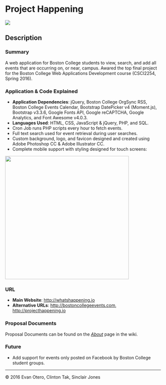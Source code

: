 # Project Happening

![](https://github.com/CSCI2254/project-happening/blob/master/img/happeninglogo.png)

## Description

### Summary
A web application for Boston College students to view, search, and add all events that are occurring on, or near, campus.
Awared the top final project for the Boston College Web Applications Development course (CSCI2254, Spring 2016).

### Application & Code Explained
- **Application Dependencies**: jQuery, Boston College OrgSync RSS, Boston College Events Calendar, Bootstrap DatePicker v4 (Moment.js), Bootstrap v3.3.6, Google Fonts API, Google reCAPTCHA, Google Analytics, and Font Awesome v4.0.3.
- **Languages Used**: HTML, CSS, JavaScript & jQuery, PHP, and SQL.
- Cron Job runs PHP scripts every hour to fetch events.
- Full text search used for event retrieval during user searches. 
- Custom background, logo, and favicon designed and created using Adobe Photoshop CC & Adobe Illustrator CC.
- Complete mobile support with styling designed for touch screens:
<img src="https://github.com/CSCI2254/project-happening/blob/master/img/mobilemockup.png" width="400px"/>

### URL
- **Main Website**: http://whatshappening.io
- **Alternative URLs**: http://bostoncollegeevents.com, http://projecthappening.io

### Proposal Documents
Proposal Documents can be found on the [_About_](https://github.com/CSCI2254/project-happening/wiki/About) page in the wiki.

### Future
- Add support for events only posted on Facebook by Boston College student groups.

<hr>
&copy; 2016 Evan Otero, Clinton Tak, Sinclair Jones
